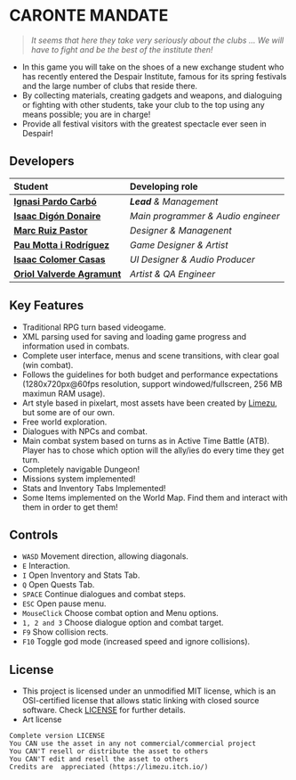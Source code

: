 # CARONTE MANDATE

>*It seems that here they take very seriously about the clubs ... We will have to fight and be the best of the institute then!*
- In this game you will take on the shoes of a new exchange student who has recently entered the Despair Institute, famous for its spring festivals and the large number of clubs that reside there.
- By collecting materials, creating gadgets and weapons, and dialoguing or fighting with other students, take your club to the top using any means possible; you are in charge!
- Provide all festival visitors with the greatest spectacle ever seen in Despair!

## Developers

| Student | Developing role |
| :- | :- |
| **[Ignasi Pardo Carbó](https://github.com/KuronoaScarlet)**   | ***Lead*** *& Management* |
| **[Isaac Digón Donaire](https://github.com/isaac553876299)**   | *Main programmer & Audio engineer* |
| **[Marc Ruiz Pastor](https://github.com/Ruizo)**   | *Designer & Managenent* |
| **[Pau Motta i Rodríguez](https://github.com/paumotta)**   | *Game Designer & Artist* |
| **[Isaac Colomer Casas](https://github.com/isaaColomer)**   | *UI Designer & Audio Producer* |
| **[Oriol Valverde Agramunt](https://github.com/Makinilla-maker)**   | *Artist & QA Engineer* |

## Key Features

 - Traditional RPG turn based videogame.
 - XML parsing used for saving and loading game progress and information used in combats.
 - Complete user interface, menus and scene transitions, with clear goal (win combat).
 - Follows the guidelines for both budget and performance expectations (1280x720px@60fps resolution, support windowed/fullscreen, 256 MB maximun RAM usage).
 - Art style based in pixelart, most assets have been created by [Limezu](https://limezu.itch.io/moderninteriors), but some are of our own.
 - Free world exploration.
 - Dialogues with NPCs and combat.
 - Main combat system based on turns as in Active Time Battle (ATB). Player has to chose which option will the ally/ies do every time they get turn.
 - Completely navigable Dungeon!
 - Missions system implemented!
 - Stats and Inventory Tabs Implemented!
 - Some Items implemented on the World Map. Find them and interact with them in order to get them!
 
## Controls

 - `WASD` Movement direction, allowing diagonals.
 - `E` Interaction.
 - `I` Open Inventory and Stats Tab.
 - `Q` Open Quests Tab.
 - `SPACE` Continue dialogues and combat steps.
 - `ESC` Open pause menu.
 - `MouseClick` Choose combat option and Menu options.
 - `1, 2 and 3` Choose dialogue option and combat target.
 - `F9` Show collision rects.
 - `F10` Toggle god mode (increased speed and ignore collisions).


## License

- This project is licensed under an unmodified MIT license, which is an OSI-certified license that allows static linking with closed source software. Check [LICENSE](LICENSE) for further details.
- Art license
```
Complete version LICENSE
You CAN use the asset in any not commercial/commercial project
You CAN'T resell or distribute the asset to others
You CAN'T edit and resell the asset to others
Credits are  appreciated (https://limezu.itch.io/)
```
